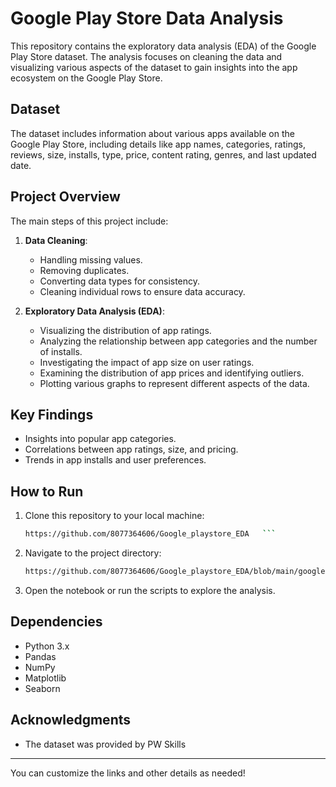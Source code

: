 

# Google Play Store Data Analysis

This repository contains the exploratory data analysis (EDA) of the Google Play Store dataset. The analysis focuses on cleaning the data and visualizing various aspects of the dataset to gain insights into the app ecosystem on the Google Play Store.

## Dataset

The dataset includes information about various apps available on the Google Play Store, including details like app names, categories, ratings, reviews, size, installs, type, price, content rating, genres, and last updated date.

## Project Overview

The main steps of this project include:

1. **Data Cleaning**: 
   - Handling missing values.
   - Removing duplicates.
   - Converting data types for consistency.
   - Cleaning individual rows to ensure data accuracy.

2. **Exploratory Data Analysis (EDA)**:
   - Visualizing the distribution of app ratings.
   - Analyzing the relationship between app categories and the number of installs.
   - Investigating the impact of app size on user ratings.
   - Examining the distribution of app prices and identifying outliers.
   - Plotting various graphs to represent different aspects of the data.

## Key Findings

- Insights into popular app categories.
- Correlations between app ratings, size, and pricing.
- Trends in app installs and user preferences.

## How to Run

1. Clone this repository to your local machine:
   ```bash
   https://github.com/8077364606/Google_playstore_EDA   ```
2. Navigate to the project directory:
   ```bash
   https://github.com/8077364606/Google_playstore_EDA/blob/main/googleplaystore.csv
   ```
3. Open the notebook or run the scripts to explore the analysis.

## Dependencies

- Python 3.x
- Pandas
- NumPy
- Matplotlib
- Seaborn


## Acknowledgments

- The dataset was provided by PW Skills 
---

You can customize the links and other details as needed!
